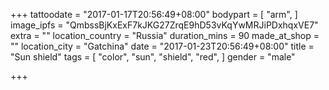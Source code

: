 +++
tattoodate = "2017-01-17T20:56:49+08:00"
bodypart = [
  "arm",
]
image_ipfs = "QmbssBjKxExF7kJKG27ZrqE9hD53vKqYwMRJiPDxhqxVE7"
extra = ""
location_country = "Russia"
duration_mins = 90
made_at_shop = ""
location_city = "Gatchina"
date = "2017-01-23T20:56:49+08:00"
title = "Sun shield"
tags = [
  "color",
  "sun",
  "shield",
  "red",
]
gender = "male"

+++
